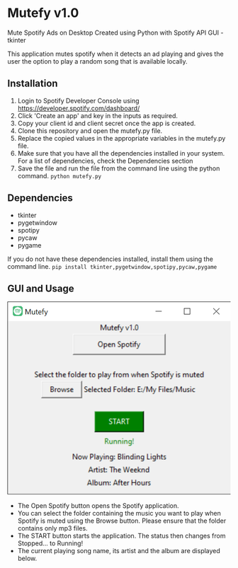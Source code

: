 # Mutefy v1.0
 Mute Spotify Ads on Desktop
 Created using Python with Spotify API
 GUI - tkinter

This application mutes spotify when it detects an ad playing and gives the user the option to play a random song that is available locally.

## Installation
1. Login to Spotify Developer Console using https://developer.spotify.com/dashboard/
2. Click 'Create an app' and key in the inputs as required.
3. Copy your client id and client secret once the app is created.
4. Clone this repository and open the mutefy.py file.
5. Replace the copied values in the appropriate variables in the mutefy.py file.
6. Make sure that you have all the dependencies installed in your system. For a list of dependencies, check the Dependencies section
8. Save the file and run the file from the command line using the python command.
`python mutefy.py`

## Dependencies
- tkinter
- pygetwindow
- spotipy
- pycaw
- pygame

If you do not have these dependencies installed, install them using the command line.
`pip install tkinter,pygetwindow,spotipy,pycaw,pygame`

## GUI and Usage
![Mutefy v1.0 GUI](https://github.com/krishnakrish24/mutefy/blob/7cb732d80ea9078ee2667610bfa2cf653cc5b9b0/Mutefy%20v1_0.png)
- The Open Spotify button opens the Spotify application.
- You can select the folder containing the music you want to play when Spotify is muted using the Browse button. Please ensure that the folder contains only mp3 files.
- The START button starts the application. The status then changes from Stopped... to Running!
- The current playing song name, its artist and the album are displayed below.
